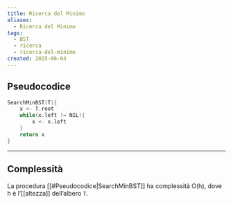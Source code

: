 ```yaml
---
title: Ricerca del Minimo
aliases:
  - Ricerca del Minimo
tags:
  - BST
  - ricerca
  - ricerca-del-minimo
created: 2025-06-04
---
```

## Pseudocodice

```c
SearchMinBST(T){
	x <- T.root
	while(x.left != NIL){
		x <- x.left
	}
	return x
}
```


---
## Complessità
La procedura [[#Pseudocodice|SearchMinBST]] ha complessità O(h), dove h è l’[[altezza]] dell’albero `T`.